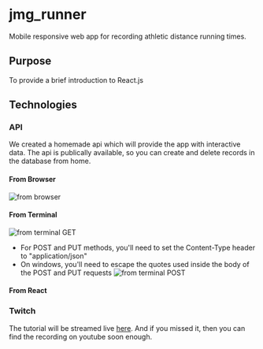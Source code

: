 # jmg_runner
Mobile responsive web app for recording athletic distance running times.

## Purpose
To provide a brief introduction to React.js

## Technologies 
### API
We created a homemade api which will provide the app with interactive data. The api is publically available, so you can create and delete records in the database from home.
#### From Browser
![from browser](https://github.com/jamangi/jmg_runner/gifs/browser_get.gif)
#### From Terminal
![from terminal GET](https://github.com/jamangi/jmg_runner/gifs/curl_get.gif)
* For POST and PUT methods, you'll need to set the Content-Type header to "application/json"
* On windows, you'll need to escape the quotes used inside the body of the POST and PUT requests
![from terminal POST](https://github.com/jamangi/jmg_runner/gifs/curl_get.gif)
#### From React
[]()


### Twitch
The tutorial will be streamed live [here](). And if you missed it, then you can find the recording on youtube soon enough.